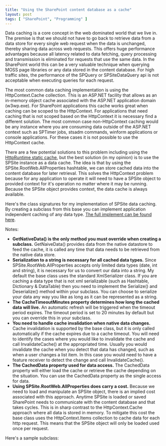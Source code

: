 ```yaml
---
title: "Using the SharePoint content database as a cache"
layout: post
tags: [ "SharePoint", "Programming" ]
---
```


Data caching is a core concept in the web dominated world that we live in. The premise is that we should not have to go back to retrieve data from a data store for every single web request when the data is unchanged, thereby sharing data across web requests. This offers huge performance advantages because all latency related to data fetching, query processing and transmission is eliminated for requests that use the same data. In the SharePoint world this can be a very valuable technique when querying MOSS page libraries or any data stored in the content database. For high traffic sites, the performance of the SPQuery or SPSiteDataQuery api is not acceptable when executing queries for each request.

The most common data caching implementation is using the HttpContext.Cache collection. This is an ASP.NET facility that allows as an in-memory object cache associated with the ASP.NET application domain (w3wp.exe). For SharePoint applications this cache works great when caching can be scoped to the HttpContext. For applications that need caching that is not scoped based on the HttpContext it is necessary find a different solution. The most common case non-HttpContext caching would be any instance where you are consuming data outside of the ASP.NET context such as SPTimer jobs, stsadm commands, winform applications or console applications. For these cases it is not possible to use the HttpContext cache.

There are a few potential solutions to this problem including using the [HttpRuntime static cache](http://weblogs.asp.net/pjohnson/archive/2006/02/06/437559.aspx), but the best solution (in my opinion) is to use the SPSite instance as a data cache. The idea is that by using the SPSite.RootWeb.AllProperties hashtable, we can store cached data into the content database for later retrieval. This solves the HttpContext problem because for any application to operate it will need to have a SPSite object to provided context for it's operation no matter where it may be running. Because the SPSite object provides context, the data cache is always available.

Here's the class signatures for my implementation of SPSite data caching. By creating a subclass from this base you can implement application independent caching of any data type. [The full implement can be found here](http://code.google.com/p/rapid-tools/source/browse/trunk/Rapid.Tools/Domain/RapidCachedDataAdapterBase.cs).

<script src="https://gist.github.com/csim/10284798.js?file=RapidCachedDataAdapterBase.cs"></script>

Notes:

* **GetNativeData() is the only method you must override when creating a subclass.** GetNaiveData() provides data from the native datastore to feed the cache, it is called any time that data needs to be retrieved from the native data store.
* **Serialization to a string is necessary for all cached data types.** Since SPSite.RootWeb.AllProperties accepts only limited data types (date, int and string), it is necessary for us to convert our data into a string. My default the base class uses the standard XmlSerializer class. If you are caching a data type that is not xml serializable (such as Hashtable, Dictionary & DataTable) then you need to implement the Serialize() and Deserialize() method within your subclass. You can choose to serialize your data any way you like as long as it can be represented as a string.
* **The CacheTimeoutMinutes property determines how long the cached data will live.** An automatic refresh will be triggered when the timeout period expires. The timeout period is set to 20 minutes by default but you can override this in your subclass.
* **You need to handle cache invalidation when native data changes.** Cache invalidation is supported by the base class, but it is only called automatically if the cache expires due to a cache timeout. You will need to identify the cases where you would like to invalidate the cache and call InvalidateCache() at the appropriated time. Usually you would invalidate the cache when you detect that data has changed, such as when a user changes a list item. In this case you would need to have a feature receiver to detect the change and call InvalidateCache().
* **The CachedData property used for data access.** The CachedData property will either load the cache or retrieve the cache depending on the situation. You can use the CachedData property as the single access for data.
* **Using SPSite.RootWeb.AllProperties does carry a cost.** Because we need to load and manipulate an SPSite object, there is an implied cost associated with this approach. Anytime SPSite is loaded or saved SharePoint needs to communicate with the content database and that takes cycles. This is in sharp contrast to the HttpContext.Cache approach where all data is stored in memory. To mitigate this cost the base class uses the HttpContext.Items collection to cache data for each http request. This means that the SPSite object will only be loaded used once per request.

Here's a sample subclass:

<script src="https://gist.github.com/csim/10284798.js?file=RapidCachedDataAdapterBase2.cs"></script>
